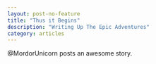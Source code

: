 ```yaml
---
layout: post-no-feature
title: "Thus it Begins"
description: "Writing Up The Epic Adventures"
category: articles
---
```


@MordorUnicorn posts an awesome story.
